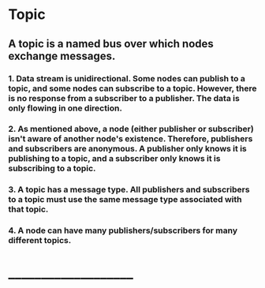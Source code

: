 # Topic
## A topic is a named bus over which nodes exchange messages.
### 1. Data stream is unidirectional. Some nodes can publish to a topic, and some nodes can subscribe to a topic. However, there is no response from a subscriber to a publisher. The data is only flowing in one direction.
### 2. As mentioned above, a node (either publisher or subscriber) isn't aware of another node's existence. Therefore, publishers and subscribers are anonymous. A publisher only knows it is publishing to a topic, and a subscriber only knows it is subscribing to a topic.
### 3. A topic has a message type. All publishers and subscribers to a topic must use the same message type associated with that topic.
### 4. A node can have many publishers/subscribers for many different topics.
# ___________________


